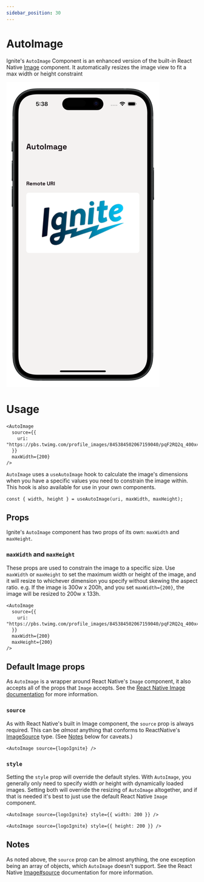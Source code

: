 ```yaml
---
sidebar_position: 30
---
```


# AutoImage

Ignite's `AutoImage` Component is an enhanced version of the built-in React Native [Image](https://reactnative.dev/docs/image) component. It automatically resizes the image view to fit a max width or height constraint

![autoimage](../../../../../static/img/autoimage-component.png)

# Usage

```tsx
<AutoImage
  source={{
    uri: "https://pbs.twimg.com/profile_images/845384502067159040/pqF2RQ2q_400x400.jpg",
  }}
  maxWidth={200}
/>
```

`AutoImage` uses a `useAutoImage` hook to calculate the image's dimensions when you have a specific values you need to constrain the image within. This hook is also available for use in your own components.

```tsx
const { width, height } = useAutoImage(uri, maxWidth, maxHeight);
```

## Props

Ignite's `AutoImage` component has two props of its own: `maxWidth` and `maxHeight`.

### `maxWidth` and `maxHeight`

These props are used to constrain the image to a specific size. Use `maxWidth` or `maxHeight` to set the maximum width or height of the image, and it will resize to whichever dimension you specify without skewing the aspect ratio. e.g. If the image is 300w x 200h, and you set `maxWidth={200}`, the image will be resized to 200w x 133h.

```tsx
<AutoImage
  source={{
    uri: "https://pbs.twimg.com/profile_images/845384502067159040/pqF2RQ2q_400x400.jpg",
  }}
  maxWidth={200}
  maxHeight={200}
/>
```

## Default Image props

As `AutoImage` is a wrapper around React Native's `Image` component, it also accepts all of the props that `Image` accepts. See the [React Native Image documentation](https://reactnative.dev/docs/image) for more information.

### `source`

As with React Native's built in Image component, the `source` prop is always required. This can be _almost_ anything that conforms to ReactNative's [ImageSource](https://reactnative.dev/docs/image#imagesource) type. (See [Notes](#Notes) below for caveats.)

```tsx
<AutoImage source={logoIgnite} />
```

### `style`

Setting the `style` prop will override the default styles. With `AutoImage`, you generally only need to specify width _or_ height with dynamically loaded images. Setting both will override the resizing of `AutoImage` altogether, and if that is needed it's best to just use the default React Native `Image` component.

```tsx
<AutoImage source={logoIgnite} style={{ width: 200 }} />
```

```tsx
<AutoImage source={logoIgnite} style={{ height: 200 }} />
```

## Notes

As noted above, the `source` prop can be almost anything, the one exception being an array of objects, which `AutoImage` doesn't support. See the React Native [Image#source](https://reactnative.dev/docs/image#source) documentation for more information.
